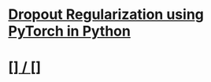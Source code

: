 # [Dropout Regularization using PyTorch in Python](https://www.thepythoncode.com/article/dropout-regularization-in-pytorch)
##
# [[] / []]()
